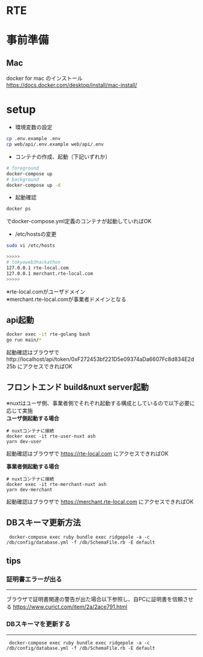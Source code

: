 # RTE

# 事前準備
## Mac
docker for mac のインストール  
https://docs.docker.com/desktop/install/mac-install/

# setup
- 環境変数の設定
```bash
cp .env.example .env
cp web/api/.env.example web/api/.env
```  
- コンテナの作成、起動（下記いずれか）
```bash
# foreground
docker-compose up
# background
docker-compose up -d 
```

- 起動確認
```bash
docker ps
```
でdocker-compose.yml定義のコンテナが起動していればOK

- /etc/hostsの変更
```bash
sudo vi /etc/hosts

>>>>>
# tokyoweb3hackathon
127.0.0.1 rte-local.com 
127.0.0.1 merchant.rte-local.com
>>>>>
```
※rte-local.comがユーザドメイン <br>
※merchant.rte-local.comが事業者ドメインとなる

## api起動
```bash
docker exec -it rte-golang bash
go run main/*
```
起動確認はブラウザで http://localhost/api/token/0xF272453bf221D5e09374aDa6607Fc8d834E2d25b にアクセスできればOK

## フロントエンド build&nuxt server起動  
※nuxtはユーザ側、事業者側でそれぞれ起動する構成としているので以下必要に応じて実施  
**ユーザ側起動する場合**
```
# nuxtコンテナに接続
docker exec -it rte-user-nuxt ash
yarn dev-user
```
起動確認はブラウザで https://rte-local.com にアクセスできればOK

**事業者側起動する場合**
```
# nuxtコンテナに接続
docker exec -it rte-merchant-nuxt ash
yarn dev-merchant
```
起動確認はブラウザで https://merchant.rte-local.com にアクセスできればOK

## DBスキーマ更新方法
```shell
 docker-compose exec ruby bundle exec ridgepole -a -c /db/config/database.yml -f /db/SchemaFile.rb -E default
```


## tips
### 証明書エラーが出る

---
ブラウザで証明書関連の警告が出た場合以下参照し、自PCに証明書を信頼させる
https://www.curict.com/item/2a/2ace791.html

### DBスキーマを更新する

---
```shell
 docker-compose exec ruby bundle exec ridgepole -a -c /db/config/database.yml -f /db/SchemaFile.rb -E default
```

